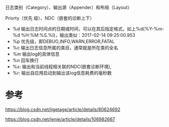 日志类别（Category）、输出源（Appender）和布局（Layout）

Priorty（优先 级）、NDC（嵌套的诊断上下）





- %d 输出日志时间点的日期或时间，可以在其后指定格式，如上%d{%Y-%m-%d %H:%M:%S.%l}，输出类似：2017-02-14 09:25:00.953
- %p 优先级，即DEBUG,INFO,WARN,ERROR,FATAL
- %c 输出日志信息所属的类目，通常就是所在类的全名
- %m 输出log的具体信息
- %n 回车换行
- %x: 输出和当前线程相关联的NDC(嵌套诊断环境),
- %r: 输出自应用启动到输出该log信息耗费的毫秒数



# 参考

https://blog.csdn.net/jigetage/article/details/80624692

https://blog.csdn.net/jenie/article/details/106982667
